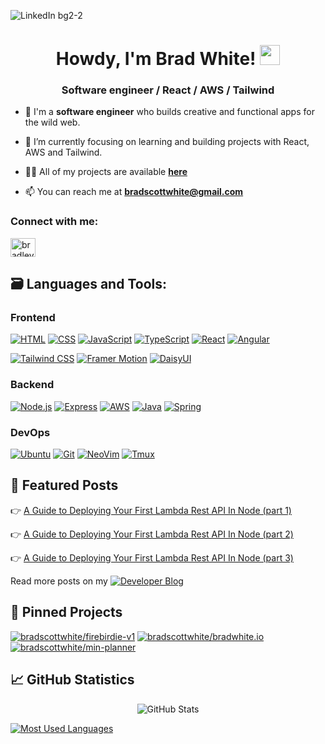 ![LinkedIn bg2-2](https://user-images.githubusercontent.com/97484878/209731653-9d2d2ab4-3b56-45b5-9018-50aa1d70e5d0.png)
<h1 align="center">Howdy, I'm Brad White! <img src="https://media.giphy.com/media/hvRJCLFzcasrR4ia7z/giphy.gif" width="32px"></h1>
<h3 align="center">Software engineer / React / AWS / Tailwind</h3>

- 👀 I'm a **software engineer** who builds creative and functional apps for the wild web.

- 🌱 I’m currently focusing on learning and building projects with React, AWS and Tailwind.

- 👨‍💻 All of my projects are available <a href='https://bradscottwhite.github.io/'>**here**</a>

- 📫 You can reach me at **bradscottwhite@gmail.com**

<!-- - 🔭 I’m currently working on ... .

 - 👯 I’m collaborating on **Landmark Application**-->

<h3 align="left">Connect with me:</h3>
<p align="left">
<a href="https://linkedin.com/in/bradley-scott-white" target="blank"><img align="center" src="https://raw.githubusercontent.com/rahuldkjain/github-profile-readme-generator/master/src/images/icons/Social/linked-in-alt.svg" alt="bradley-scott-white" height="30" width="40" /></a>
</p>

## 🗃️ Languages and Tools:

### Frontend

[![HTML](https://img.shields.io/badge/html-e34c26?style=for-the-badge&logo=html5&logoColor=ffffff)](https://developer.mozilla.org/en-US/docs/Web/HTML)
[![CSS](https://img.shields.io/badge/css-264de4?style=for-the-badge&logo=css3&logoColor=ffffff)](https://developer.mozilla.org/en-US/docs/Web/CSS)
[![JavaScript](https://img.shields.io/badge/javascript-f0db4f?style=for-the-badge&logo=javascript&logoColor=000000)](https://developer.mozilla.org/en-US/docs/Web/JavaScript)
[![TypeScript](https://img.shields.io/badge/typescript-3178c6?style=for-the-badge&logo=typescript&logoColor=ffffff)](https://www.typescriptlang.org/)
[![React](https://img.shields.io/badge/react-23272f?style=for-the-badge&logo=react)](https://reactjs.org/)
[![Angular](https://img.shields.io/badge/Angular-DD0031?style=for-the-badge&logo=angular&logoColor=white)](https://angular.io/)
<!--[![Preact](https://img.shields.io/badge/preact-673ab8?style=for-the-badge&logo=preact&logoColor=ffffff)](https://preactjs.com/)
[![Next](https://img.shields.io/badge/next-000000?style=for-the-badge&logo=next.js&logoColor=ffffff)](https://nextjs.org/)-->
[![Tailwind CSS](https://shields.io/badge/tailwind%20css-38bdf8?style=for-the-badge&logo=tailwindcss&logoColor=ffffff)](https://tailwindcss.com/)
[![Framer Motion](https://shields.io/badge/framer%20motion-1a1a1a?style=for-the-badge&logo=framer&logoColor=ffffff)](https://www.framer.com/motion/)
[![DaisyUI](https://img.shields.io/badge/DAISYUI-purple?style=for-the-badge)](https://daisyui.com/)
<!--[![Jest](https://shields.io/badge/jest-18df16?style=for-the-badge&logo=jest&logoColor=ffffff)](https://jestjs.io/)
[![Vite](https://img.shields.io/badge/vite-646cff?style=for-the-badge&logo=vite&logoColor=ffffff)](https://vitejs.dev/)-->

### Backend

<!--[![Python](https://shields.io/badge/python-1e415e?style=for-the-badge&logo=python&logoColor=ffffff)](https://www.python.org/)-->
[![Node.js](https://img.shields.io/badge/Node.js-43853D?style=for-the-badge&logo=node.js&logoColor=white)](https://nodejs.org/)
[![Express](https://shields.io/badge/express-eeeeee?style=for-the-badge&logo=express&logoColor=000000)](https://expressjs.com/)
[![AWS](https://img.shields.io/badge/Amazon_AWS-232F3E?style=for-the-badge&logo=amazon-aws&logoColor=white)](https://aws.amazon.com)
[![Java](https://img.shields.io/badge/Java-ED8B00?style=for-the-badge&logo=java&logoColor=white)](https://www.java.com/)
[![Spring](https://img.shields.io/badge/Spring-6DB33F?style=for-the-badge&logo=spring&logoColor=white)](https://spring.io/)

### DevOps

[![Ubuntu](https://img.shields.io/badge/Ubuntu-E95420?style=for-the-badge&logo=ubuntu&logoColor=white)](https://ubuntu.com/)
[![Git](https://shields.io/badge/git-f54d27?style=for-the-badge&logo=git&logoColor=ffffff)](https://git-scm.com/)
[![NeoVim](https://img.shields.io/badge/NeoVim-%2357A143.svg?&style=for-the-badge&logo=neovim&logoColor=white)](https://neovim.io/)
[![Tmux](https://img.shields.io/badge/tmux-1BB91F?style=for-the-badge&logo=tmux&logoColor=white)](https://tmuxcheatsheet.com/)
<!--[![Vercel](https://shields.io/badge/vercel-000000?style=for-the-badge&logo=vercel&logoColor=ffffff)](https://vercel.com/)-->


## 📜 Featured Posts

👉 [A Guide to Deploying Your First Lambda Rest API In Node (part 1)](https://blog.bradwhite.io/a-guide-to-deploying-your-first-lambda-rest-api-in-node-part-1)

👉 [A Guide to Deploying Your First Lambda Rest API In Node (part 2)](https://blog.bradwhite.io/a-guide-to-deploying-your-first-lambda-rest-api-in-node-part-2)

👉 [A Guide to Deploying Your First Lambda Rest API In Node (part 3)](https://blog.bradwhite.io/a-guide-to-deploying-your-first-lambda-rest-api-in-node-part-3)

Read more posts on my [![Developer Blog](https://img.shields.io/badge/Hashnode-2962FF?style=for-the-badge&logo=hashnode&logoColor=white)](https://blog.bradwhite.io/)

</p>

## 📌 Pinned Projects

[![bradscottwhite/firebirdie-v1](https://github-readme-stats-eight-beige.vercel.app/api/pin/?username=bradscottwhite&repo=firebirdie-v1&theme=github_dark)](https://github.com/bradscottwhite/firebirdie-v1)
[![bradscottwhite/bradwhite.io](https://github-readme-stats-eight-beige.vercel.app/api/pin/?username=bradscottwhite&repo=bradwhite.io&theme=github_dark)](https://github.com/bradscottwhite/bradwhite.io)
[![bradscottwhite/min-planner](https://github-readme-stats-eight-beige.vercel.app/api/pin/?username=bradscottwhite&repo=min-planner&theme=github_dark)](https://github.com/bradscottwhite/min-planner)

## 📈 GitHub Statistics

<p align="center">
  <img src="https://github-readme-streak-stats.herokuapp.com/?user=bradscottwhite&theme=dark&show_icons=true&count_private=true)](https://github.com/bradscottwhite" alt='GitHub Stats' />
</p>

  [![Most Used Languages](https://github-readme-stats-eight-beige.vercel.app/api/top-langs/?username=bradscottwhite&layout=compact&hide=html&theme=github_dark&langs_count=8)](https://github.com/bradscottwhite)


<!---
bradscottwhite/bradscottwhite is a ✨ special ✨ repository because its `README.md` (this file) appears on your GitHub profile.
You can click the Preview link to take a look at your changes.
--->
